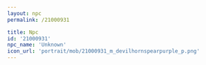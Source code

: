 ```yaml
---
layout: npc
permalink: /21000931

title: Npc
id: '21000931'
npc_name: 'Unknown'
icon_url: 'portrait/mob/21000931_m_devilhornspearpurple_p.png'
---
```

